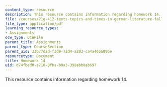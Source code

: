 ```yaml
---
content_type: resource
description: This resource contains information regarding homework 14.
file: /courses/21g-412-texts-topics-and-times-in-german-literature-fall-2009/d74fbed0a7188fbab9a3398abb0ab697_MIT21G_412F09_hw14.pdf
file_type: application/pdf
learning_resource_types:
- Assignments
ocw_type: OCWFile
parent_title: Assignments
parent_type: CourseSection
parent_uid: 33b77d2d-f3d9-72d4-a203-ca4a40b609be
resourcetype: Document
title: Homework 14
uid: d74fbed0-a718-8fba-b9a3-398abb0ab697
---
```

This resource contains information regarding homework 14.

